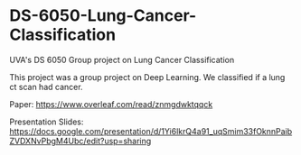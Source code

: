 # DS-6050-Lung-Cancer-Classification
UVA's DS 6050 Group project on Lung Cancer Classification

This project was a group project on Deep Learning. We classified if a lung ct scan had cancer.

Paper: https://www.overleaf.com/read/znmgdwktqqck

Presentation Slides: https://docs.google.com/presentation/d/1Yi6lkrQ4a91_uqSmim33fOknnPaibZVDXNvPbgM4Ubc/edit?usp=sharing
